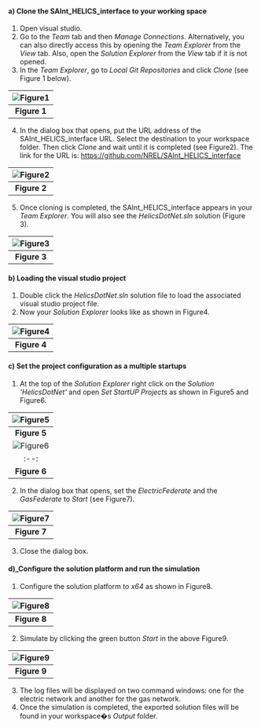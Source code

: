 
#### a) Clone the SAInt_HELICS_interface to your working space
  1. Open visual studio.
  2. Go to the *Team* tab and then *Manage Connections*. Alternatively, you can also directly access this by opening the *Team Explorer* from the *View* tab. Also, open the *Solution Explorer* from the *View* tab if it is not opened.
  3. In the *Team Explorer*, go to *Local Git Repositories* and click *Clone* (see Figure 1 below).
     
   |![Figure1](ReadMeImages/Figure1.png)| 
   |:--:|
   |<b>Figure 1</b>|

  4. In the dialog box that opens, put the URL address of the SAInt_HELICS_interface URL. Select the destination to your workspace folder. Then click *Clone* and wait until it is completed (see Figure2). The link for the URL is: https://github.com/NREL/SAInt_HELICS_interface
     
   |![Figure2](ReadMeImages/Figure2.png)|
   |:--:|
   |<b>Figure 2</b>|

  5. Once cloning is completed, the SAInt_HELICS_interface appears in your *Team Explorer*. You will also see the *HelicsDotNet.sln* solution (Figure 3). 
     
   |![Figure3](ReadMeImages/Figure3.png)|
   |:--:|
   |<b>Figure 3</b>|

#### b) Loading the visual studio project 
  1. Double click the *HelicsDotNet.sln* solution file to load the associated visual studio project file. 
  2. Now your *Solution Explorer* looks like as shown in Figure4. 
     
   |![Figure4](ReadMeImages/Figure4.png)|
   |:--:|
   |<b>Figure 4</b>|

#### c) Set the project configuration as a multiple startups
  1. At the top of the *Solution Explorer* right click on the *Solution 'HelicsDotNet'* and open *Set StartUP Projects* as shown in Figure5 and Figure6. 
    
   |![Figure5](ReadMeImages/Figure5.png)|
   |:--:|
   |<b>Figure 5</b>|
   |![Figure6](ReadMeImages/Figure6.png)| 
   |:--:|
   |<b>Figure 6</b>|
  2. In the dialog box that opens, set the *ElectricFederate* and the *GasFederate* to *Start* (see Figure7). 
    
   |![Figure7](ReadMeImages/Figure7.png)| 
   |:--:|
   |<b>Figure 7</b>|

  3. Close the dialog box.
#### d)_Configure the solution platform and run the simulation
  1. Configure the solution platform to *x64* as shown in Figure8. 
    
   |![Figure8](ReadMeImages/Figure8.png)|
   |:--:|
   |<b>Figure 8</b>|

  2. Simulate by clicking the green button *Start* in the above Figure9.
    
   |![Figure9](ReadMeImages/Figure9.png)|
   |:--:|
   |<b>Figure 9</b>|

  3. The log files will be displayed on two command windows: one for the electric network and another for the gas network.
  4. Once the simulation is completed, the exported solution files will be found in your workspace�s *Output* folder.
